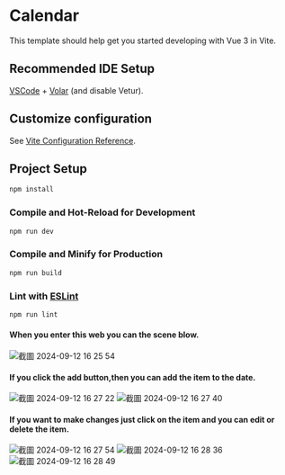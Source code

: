# Calendar

This template should help get you started developing with Vue 3 in Vite.

## Recommended IDE Setup

[VSCode](https://code.visualstudio.com/) + [Volar](https://marketplace.visualstudio.com/items?itemName=Vue.volar) (and disable Vetur).

## Customize configuration

See [Vite Configuration Reference](https://vitejs.dev/config/).

## Project Setup

```sh
npm install
```

### Compile and Hot-Reload for Development

```sh
npm run dev
```

### Compile and Minify for Production

```sh
npm run build
```

### Lint with [ESLint](https://eslint.org/)

```sh
npm run lint
```
#### When you enter this web you can the scene blow.
![截圖 2024-09-12 16 25 54](https://github.com/user-attachments/assets/7649a404-60c8-4813-8304-dc2679185406)

#### If you click the add button,then you can add the item to the date.
![截圖 2024-09-12 16 27 22](https://github.com/user-attachments/assets/d4c052ff-1e37-4637-8c79-163de51b3208)
![截圖 2024-09-12 16 27 40](https://github.com/user-attachments/assets/8f778570-ddd9-4126-b977-60fa70876030)

#### If you want to make changes just click on the item and you can edit or delete the item.
![截圖 2024-09-12 16 27 54](https://github.com/user-attachments/assets/b99c338c-ad0b-4082-a083-96a89bc6f446)
![截圖 2024-09-12 16 28 36](https://github.com/user-attachments/assets/cb9d873a-52fc-4264-a3a4-12b95e5e819a)
![截圖 2024-09-12 16 28 49](https://github.com/user-attachments/assets/0d734ca5-05d3-491e-9fe9-e736730126f8)


